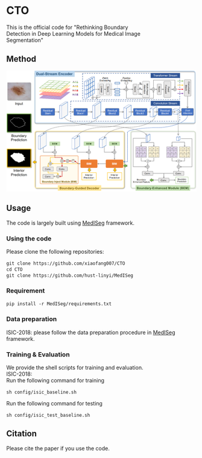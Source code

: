 # CTO
This is the official code for "Rethinking	Boundary	
Detection	in	Deep	Learning
Models	for	Medical	Image	
Segmentation"

## Method
![method](fig/CTO.png)

## Usage
The code is largely built using [MedISeg](https://github.com/hust-linyi/MedISeg) framework.

### Using the code
Please clone the following repositories:
```
git clone https://github.com/xiaofang007/CTO
cd CTO  
git clone https://github.com/hust-linyi/MedISeg
```
### Requirement
```
pip install -r MedISeg/requirements.txt
```

### Data preparation
ISIC-2018: please follow the data preparation procedure in [MedISeg](https://github.com/hust-linyi/MedISeg) framework.

### Training & Evaluation
We provide the shell scripts for training and evaluation.  
ISIC-2018:  
Run the following command for training
```
sh config/isic_baseline.sh
```  
Run the following command for testing
```
sh config/isic_test_baseline.sh
```


## Citation
Please cite the paper if you use the code.
```
```